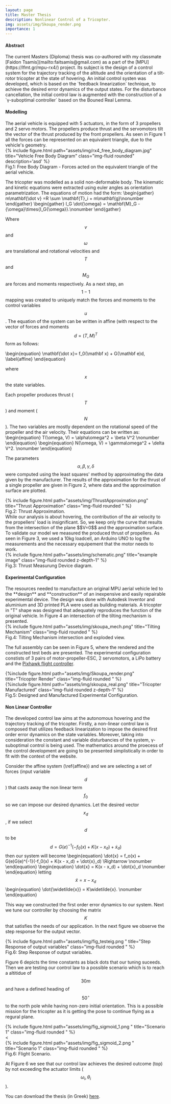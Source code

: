 ```yaml
---
layout: page
title: Master Thesis
description: Nonlinear Control of a Tricopter.
img: assets/img/Skoupa_render.png
importance: 1 
---
```

<h4> Abstract  </h4>
The current Masters (Diploma) thesis was co-authored with my classmate [Faidon Tsamis](mailto:faitsamis@gmail.com) as a part of the [MPU](https://lfmt.gr/mpu-rx4/) project. Its subject is the design of a control system for the trajectory tracking of the altitude and the orientation of a tilt-rotor tricopter at the state of hovering. An initial control systen was developed, which is based on the `feedback linearization` technique, to achieve the desired error dynamics of the output states. For the disturbance cancellation, the initial control law is augmented with the construction of a `γ-suboptimal controller` based on the Bouned Real Lemma.


<h4> Modelling  </h4>
The aerial vehicle is equipped with 5 actuators, in the form of 3 propellers and
2 servo motors. The propellers produce thrust and the servomotors tilt the 
vector of the thrust produced by the front propellers. As seen in Figure 1 
all the forces can be represented on an equivalent triangle, due to the 
vehicle's geometry. 

<div class="row">
	<div class='col-sm mt-3 mtmd-0'>
        {% include figure.html path="assets/img/rx4_free_body_diagram.jpg" title="Vehicle Free Body Diagram" class="img-fluid rounded" description='asd' %}
	</div>
</div>
<div class='caption'>
	Fig.1: Free Body Diagram - Forces acted on the equivalent triangle of the aerial vehicle.
</div>

The tricopter was modelled as a solid non-deformable body. The kinematic and kinetic equations were extracted using euler angles as orientation parametrization. The equations of motion had the form:
\begin{gather}
m\mathbf{\dot v} =R \sum \mathbf{T}_i + m\mathbf{g}\nonumber
\end{gather}
\begin{gather}
I_G \dot{\omega} = \mathbf{M}_G - {\omega}\times{I_G{\omega}}.\nonumber
\end{gather}

Where $$v$$ and $$\omega$$ are translational and rotational velocities and $$T$$ and $$M_G$$ are forces and moments respectively. As a next step, an $$1-1$$ mapping was created to uniquely match the forces and moments to the control variables $$u$$. The equation of the system can be written in affine (with respect to the vector of forces and moments $$ d = (T, M)^T$$ form as follows:

\begin{equation}
	\mathbf{\dot x}= f_0(\mathbf x) + G(\mathbf e)d, 
	\label{affine}
\end{equation} 

where $$x$$ the state variables.

Each propeller produces thrust ($$T$$) and moment ($$N$$). The two variables are mostly dependent on the rotational speed of the propeller and the air velocity. Their equations can be written as:
\begin{equation}
	T(\omega, V) = \alpha\omega^2 + \beta V^2 \nonumber
\end{equation}
\begin{equation}
	N(\omega, V) = \gamma\omega^2 + \delta V^2. \nonumber
\end{equation}

The parameters $$\alpha, \beta, \gamma, \delta$$ were computed using the least squares' method by approximating the data given by the manufacturer. The results of the approximation for the thrust of a single propeller are given in Figure 2, where data and the approximation surface are plotted.
<div class="row justify-content-sm-center">
	<div class="col-sm-8 mt-3 mt-md-0">
		{% include figure.html path="assets/img/ThrustApproximation.png" title="Thrust Approximation" class="img-fluid rounded " %}
	</div>
</div>
<div class='caption'>
	Fig.2:  Thrust Approximation.
</div>
While our analysis is about hovering, the contribution of the air velocity to the propellers' load is insignificant. So, we keep only the curve that results from the intersection of the plane $$V=0$$ and the approximation surface. To validate our model we measured the produced thrust of propellers. As seen in Figure 3, we used a 10kg loadcell, an Arduino UNO to log the measurements and the necessary equipement that the motor needs to work.
<div class="row">
<div class="col-sm mt-3 mt-md-0">
{% include figure.html path="assets/img/schematic.png" title="example image" class="img-fluid rounded z-depth-1" %}
</div>
</div>
<div class='caption'>
Fig.3:  Thrust Measurung Device diagram.
</div>

<h4> Experimental Configuration  </h4>
The resources needed to manufacture an original MPU aerial vehicle led to the
**design** and **construction** of an inexpensive and easily repairable experimental 
device. The design was done with Autodesk Inventor and aluminium and 3D printed
PLA were used as building materials. A tricopter in "T" shape was designed that
adequately reproduces the function of the original vehicle. In Figure 4 an 
intersection of the tilting mechanism is presented.



<div class="row justify-content-sm-center">
<div class="col-sm-7 mt-3 mt-md-0">
{% include figure.html path="assets/img/skoupa_mech.png" title="Tilting Mechanism" class="img-fluid rounded " %}
</div>
</div>
<div class='caption'>
Fig.4: Tilting Mechanism intersection and exploded view.
</div>

The full assembly can be seen in Figure 5, where the rendered and the 
constructed test beds are presented. The experimental configuration constists
of 3 pairs of motor-propeller-ESC, 2 servomotors, a LiPo battery and the
[Pixhawk flight controller](https://docs.px4.io/v1.12/en/flight_controller/pixhawk-2.html).

<div class="row justify-content-sm-center">
<div class="col-sm-6 mt-3 mt-md-0">
{%include figure.html path="assets/img/Skoupa_render.png" title="Tricopter Render" class="img-fluid rounded " %}
</div>
<div class="col-sm-6 mt-3 mt-md-0">
{%include figure.html path="assets/img/skoupa_real.png" title="Tricopter Manufactured" class="img-fluid rounded z-depth-1" %}
</div>
</div>
<div class='caption'>
Fig.5:  Designed and Manufactured Experimental Configuration.
</div>

<h4> Non Linear Controller  </h4>
The developed control law aims at the autonomous hovering and the trajectory
tracking of the tricopter. Firstly, a non-linear control law is composed that 
utilizes feedback linearization to impose the desired first order error 
dynamics on the state variables. Moreover, taking into consideration the 
constant and variable disturbancies of the system, γ-suboptimal control is
being used. The mathematics around the proecess of the control development are
going to be presented simplistically in order to fit with the context of the 
website.

Consider the affine system (\ref{affine}) and we are selecting a set of forces
(input variable $$d$$) that casts away the non linear term $$f_0$$ so we can
impose our desired dynamics. Let the desired vector $$x_d$$, if we select
$$d$$ to be $$d = G(e)^{-1}(-f_0(x) + K(x - x_d) + \dot{x}_d)$$ then our system 
will become
\begin{equation}
	\dot{x} = f_o(x) + G(e)G(e)^{-1}(-f_0(x) + K(x - x_d) + \dot{x}_d) 
	\Rightarrow \nonumber
\end{equation}
\begin{equation}
	\dot{x} = K(x - x_d) + \dot{x}_d \nonumber	
\end{equation}
letting $$\widetilde{x} = x - x_d$$
\begin{equation}
	\dot{\widetilde{x}} = K\widetilde{x}.
	\nonumber
\end{equation}

This way we constructed the first order error dynamics to our system. Next we
tune our controller by choosing the matrix $$K$$ that satisfies the needs of 
our application. In the next figure we observe the step response for the 
output vector.
<div class="row">
<div class="col-sm mt-3 mt-md-0">
{% include figure.html path="assets/img/fig_testeig.png
" title="Step Response of output variables" class="img-fluid rounded " %}
</div>
</div>
<div class='caption'>
	Fig.6: Step Response of output variables.
</div>

Figure 6 depicts the time constants as black dots that our tuning suceeds.
Then we are testing our control law to a possible scenario which is to reach
a altitidue of $$30m$$ and have a defined heading of $$ 50^{\circ} $$ to the
north pole while having non-zero initial orientation. This is a possible 
mission for the tricopter as it is getting the pose to continue flying as a
regural plane.


<div class="row">
<div class="col-sm mt-3 mt-md-0">
{% include figure.html path="assets/img/fig_sigmoid_1.png
" title="Scenario 1" class="img-fluid rounded " %}
</div>
<<div class="row">
<div class="col-sm mt-3 mt-md-0">
{% include figure.html path="assets/img/fig_sigmoid_2.png
" title="Scenario 1" class="img-fluid rounded " %}
</div>
</div>
</div>
<div class='caption'>
	Fig.6: Flight Scenario.
</div>

At Figure 6 we see that our control law achieves the desired outcome (top)
by not exceeding the actuator limits ($$\omega_i, \theta_i$$). 

<!---
As a first step the affine system (\ref{affine}) gets divided into two 
subsystems, with the first one containing kinetic equation (
control variables) and the second one the kinematic equations.

\begin{equation}
	%\dot x = f_0(x, y) + \sum_i^md_if_i(x, y) \nonumber
	\dot x = f_0(x, y) + F(x, y)d \nonumber
\end{equation}
\begin{equation}
	\dot y = A(y)x \nonumber
\end{equation}

where the variables 

$$x = (v_z,  \omega_x, \omega_y, \omega_z)^T \in \mathbb{R}^n$$,   
$$y = (z_E, e^T)^T\in V$$,   
$$d = (T_x, T_z, M_x, M_y, M_z)^T\in \mathbb{R}^m$$.

The vector $$x$$ represents the velocities (translational and rotational), the vector $$y$$ the displacements and $$d$$ the forces expressed on the local reference system, respectively.

Note: An [appendix](#app) is located at the end of the page in order to declutter the
text. The necessary definitions that the text is missing can be found there.

If for the input variable $$d$$, for random $$(t, x, y) \in R \times R^n \times V$$ we choose 
$$d(t, x, y) = F^{\dagger}(x, y)(-f_0(x, y) + v(t, x, y))$$ then our system becomes

\begin{equation}
	%\dot x = f_0(x, y) + \sum_i^md_if_i(x, y) \nonumber
	\dot x = v(t, x, y)\nonumber
\end{equation}
\begin{equation}
	\dot y = A(y)x \nonumber
\end{equation}

where $$F^{\dagger}$$ is a right pseudoinverse.

Note that F can produce a bigger space than the desired, so we choose a 
solution.This way we cast the non-linear term $$f_0$$ away. Now let the
mapping $$y_r:\mathbb{R} \to V$$ be the reference signal for our output
variable y. Moreover, $$ \alpha : \mathbb{R}\times V \to \mathbb{R^n}$$
with $$a(t, y) = K1(y - y_r(t)) + \dot{y}_r(t)$$ where $$ K_1 \in 
\mathcal{L}(\mathbb{R}^n)$$. If $$\dot{y}$$ becomes equal to $$\alpha$$ 
then we have

\begin{equation}
    \dot{y} = a(t,y) \Rightarrow \dot{y} = K_1\left(y-y_r(t)\right) + 
    \dot{y}_r(t) \Rightarrow \dot{y} - \dot{y}_r(t) = K_1(y - y_r(t)).
    \nonumber
#\end{equation}
#
#By setting a deviation variable $$\widetilde{y}: \mathbb{R}\times \mathbb{R}^n
#\to \mathbb{R}^n$$ with $$\widetilde{y} = y - y_r(t)$$ we get 
#
#\begin{equation}
#	\dot{\widetilde{y}} = K_1\widetilde{y}.
#	\nonumber
#\end{equation}
#
#This way we create the first order error dynamics that can be tuned by 
#choosing the matrix $$K_1$$. But the input variable $$d$$ acts on the 
#output variable $$y$$ indirectly through variable $$x$$.
#
#
#We define $$f:GL\left(\mathbb{R}^n\right)\to GL\left(\mathbb{R}^n
#\right)$$ with $$f\left(A\right)= A^{-1}$$ end $$\phi:\mathbb{R}\rightarrow 
#\mathbb{R}^n$$ with $$\phi(t)= \left(\left(f \circ A\right)\left(y\left(t\right)
#\right)\right)\alpha\left(t\right)$$. Applies that 
#
#\begin{equation}
#	\dot{\phi} = -\left(A(y)^{-1} \circ \left(A'(y) \dot{y}\right)\right)\phi
#	 + A(y)^{-1}\dot{\alpha}.
#	\nonumber
#\end{equation}
#
#<h5> Mathematical Appendix </h5> <a name="app"></a>
#Let the smooth mappings
#
#$$f_0:\mathbb{R}^n\times V \to \mathbb{R}^n, f_0 = \pmatrix{g \\ -I_G^{-1}
#(\omega \times I_G\omega)}$$, $$
#%f_i:\mathbb{R}^n\times V \to \mathbb{R}^n,
#%(f_1, ..., f_m) = \pmatrix{m^{-1}(R_{3, 1}& R_{3, 3}), 0_{1\times3}\\ 0_{3\times2}& I_G^{-1}}$$
#$$ F:\mathbb{R}^n\times V \to \mathcal{L(\mathbb{R^{n \times m}})},  = \pmatrix{m^{-1}(R_{3, 1}& R_{3, 3}), 0_{1\times3}\\ 0_{3\times2}& I_G^{-1}}$$,  
#$$ A: V \to \mathcal{L(\mathbb{R^n})}, A(y) = \pmatrix{1 & 0_{1\times3}\\ 0_{3\times1} & R_eul}$$
#
#V 
#
#$$F^\dagger$$
--->

You can download the thesis (in Greek) [here](/assets/pdf/manthatis_thesis.pdf).


